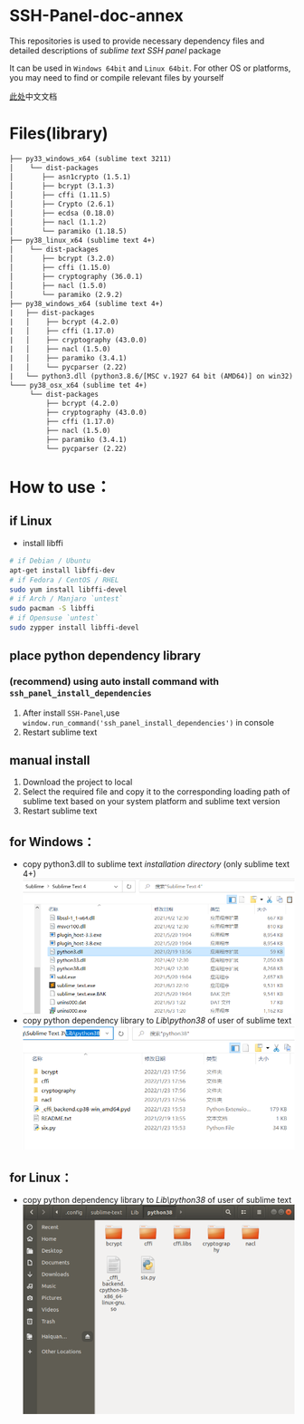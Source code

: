 SSH-Panel-doc-annex
=====================

This repositories is used to provide necessary dependency files and detailed descriptions of *sublime text SSH panel* package

It can be used in `Windows 64bit` and `Linux 64bit`. For other OS or platforms, you may need to find or compile relevant files by yourself

[此处](https://github.com/Haiquan-27/SSH-Panel-doc-annex/blob/main/README-CN.md)中文文档

# Files(library)
```
├── py33_windows_x64 (sublime text 3211)
│	 └── dist-packages
│		├── asn1crypto (1.5.1)
│		├── bcrypt (3.1.3)
│		├── cffi (1.11.5)
│		├── Crypto (2.6.1)
│		├── ecdsa (0.18.0)
│		├── nacl (1.1.2)
│		└── paramiko (1.18.5)
├── py38_linux_x64 (sublime text 4+)
│	 └── dist-packages
│		├── bcrypt (3.2.0)
│		├── cffi (1.15.0)
│		├── cryptography (36.0.1)
│		├── nacl (1.5.0)
│		└── paramiko (2.9.2)
├── py38_windows_x64 (sublime text 4+)
|	├── dist-packages
|	│	 ├── bcrypt (4.2.0)
|	│	 ├── cffi (1.17.0)
|	│	 ├── cryptography (43.0.0)
|	│	 ├── nacl (1.5.0)
|	│	 ├── paramiko (3.4.1)
|	│	 └── pycparser (2.22)
|	└── python3.dll (python3.8.6/[MSC v.1927 64 bit (AMD64)] on win32)
└─── py38_osx_x64 (sublime tet 4+)
	 └── dist-packages
		 ├── bcrypt (4.2.0)
		 ├── cryptography (43.0.0)
		 ├── cffi (1.17.0)
		 ├── nacl (1.5.0)
		 ├── paramiko (3.4.1)
		 └── pycparser (2.22)
```

# How to use：

## if Linux
* install libffi
```bash
# if Debian / Ubuntu
apt-get install libffi-dev
# if Fedora / CentOS / RHEL
sudo yum install libffi-devel
# if Arch / Manjaro `untest`
sudo pacman -S libffi
# if Opensuse `untest`
sudo zypper install libffi-devel
```

## place python dependency library

### (recommend) using auto install command with `ssh_panel_install_dependencies`
1. After install `SSH-Panel`,use `window.run_command('ssh_panel_install_dependencies')` in console
2. Restart sublime text

## manual install
1. Download the project to local
2. Select the required file and copy it to the corresponding loading path of sublime text based on your system platform and sublime text version
3. Restart sublime text

## for Windows：
* copy python3.dll to sublime text *installation directory* (only sublime text 4+)
![Screenshot](https://raw.githubusercontent.com/Haiquan-27/SSH-Panel-doc-annex/main/dependent_dll.png)
* copy python dependency library to *Lib\python38* of user of sublime text
![Screenshot](https://github.com/Haiquan-27/SSH-Panel-doc-annex/blob/main/dependent_win.png?raw=true)

## for Linux：
* copy python dependency library to *Lib\python38* of user of sublime text
![Screenshot](https://github.com/Haiquan-27/SSH-Panel-doc-annex/blob/main/dependent_ubuntu.png?raw=true)
